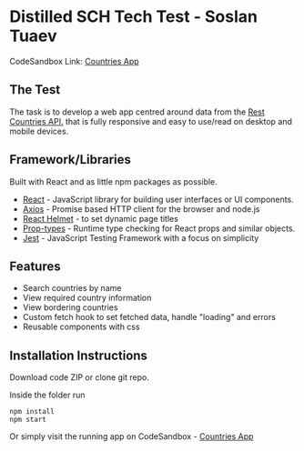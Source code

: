 # Distilled SCH Tech Test - Soslan Tuaev

CodeSandbox Link: [Countries App](https://codesandbox.io/s/objective-hugle-9f4z2)

## The Test

The task is to develop a web app centred around data from the [​Rest Countries API.](https://restcountries.eu/) that is fully responsive and easy to use/read on desktop and mobile devices.

## Framework/Libraries

Built with React and as little npm packages as possible.

- [React](https://reactjs.org/) - JavaScript library for building user interfaces or UI components.
- [Axios](https://www.npmjs.com/package/axios) - Promise based HTTP client for the browser and node.js
- [React Helmet](https://www.npmjs.com/package/react-helmet) - to set dynamic page titles
- [Prop-types](https://www.npmjs.com/package/prop-types) - Runtime type checking for React props and similar objects.
- [Jest](https://jestjs.io/) - JavaScript Testing Framework with a focus on simplicity

## Features

- Search countries by name
- View required country information
- View bordering countries
- Custom fetch hook to set fetched data, handle "loading" and errors
- Reusable components with css

## Installation Instructions

Download code ZIP or clone git repo.

Inside the folder run

```
npm install
npm start
```

Or simply visit the running app on CodeSandbox - [Countries App](https://codesandbox.io/s/objective-hugle-9f4z2)
